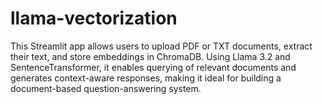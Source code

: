 # llama-vectorization
This Streamlit app allows users to upload PDF or TXT documents, extract their text, and store embeddings in ChromaDB. Using Llama 3.2 and SentenceTransformer, it enables querying of relevant documents and generates context-aware responses, making it ideal for building a document-based question-answering system.
